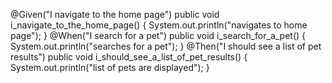 @Given("I navigate to the home page")
	public void i_navigate_to_the_home_page() {
	    System.out.println("navigates to home page");
	}
	@When("I search for a pet")
	public void i_search_for_a_pet() {
		System.out.println("searches for a pet");
	}
	@Then("I should see a list of pet results")
	public void i_should_see_a_list_of_pet_results() {
		System.out.println("list of pets are displayed");
	}
